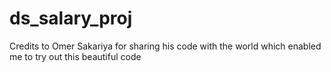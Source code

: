 # ds_salary_proj
Credits to Omer Sakariya for sharing his code with the world which enabled me to try out this beautiful code 